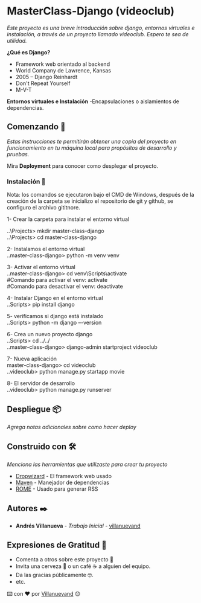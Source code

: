 # MasterClass-Django (videoclub)

_Este proyecto es una breve introducción sobre django, entornos virtuales e instalación, a través de un proyecto llamado videoclub. Espero te sea de utilidad._

**¿Qué es Django?**

- Framework web orientado al backend
- World Company de Lawrence, Kansas
- 2005 – Django Reinhardt
- Don't Repeat Yourself
- M-V-T

**Entornos virtuales e Instalación**
-Encapsulaciones o aislamientos de dependencias.

## Comenzando 🚀

_Estas instrucciones te permitirán obtener una copia del proyecto en funcionamiento en tu máquina local para propósitos de desarrollo y pruebas._

Mira **Deployment** para conocer como desplegar el proyecto.

### Instalación 🔧

Nota: los comandos se ejecutaron bajo el CMD de Windows, después de la creación de la carpeta se inicializo el repositorio de git y github, se configuro el archivo gititnore.

1- Crear la carpeta para instalar el entorno virtual

..\Projects> mkdir master-class-django  
..\Projects> cd master-class-django

2- Instalamos el entorno virtual  
..master-class-django> python -m venv venv

3- Activar el entorno virtual  
..master-class-django> cd venv\Scripts\activate  
#Comando para activar el venv: activate  
#Comando para desactivar el venv: deactivate

4- Instalar Django en el entorno virtual  
..Scripts> pip install django

5- verificamos si django está instalado  
..Scripts> python -m django –-version

6- Crea un nuevo proyecto django  
..Scripts> cd ../../  
..master-class-django> django-admin startproject videoclub

7- Nueva aplicación  
master-class-django> cd videoclub  
..videoclub> python manage.py startapp movie

8- El servidor de desarrollo  
..videoclub> python manage.py runserver

## Despliegue 📦

_Agrega notas adicionales sobre como hacer deploy_

## Construido con 🛠️

_Menciona las herramientas que utilizaste para crear tu proyecto_

- [Dropwizard](http://www.dropwizard.io/1.0.2/docs/) - El framework web usado
- [Maven](https://maven.apache.org/) - Manejador de dependencias
- [ROME](https://rometools.github.io/rome/) - Usado para generar RSS

## Autores ✒️

- **Andrés Villanueva** - _Trabajo Inicial_ - [villanuevand](https://github.com/villanuevand)

## Expresiones de Gratitud 🎁

- Comenta a otros sobre este proyecto 📢
- Invita una cerveza 🍺 o un café ☕ a alguien del equipo.
- Da las gracias públicamente 🤓.
- etc.

⌨️ con ❤️ por [Villanuevand](https://github.com/Villanuevand) 😊
